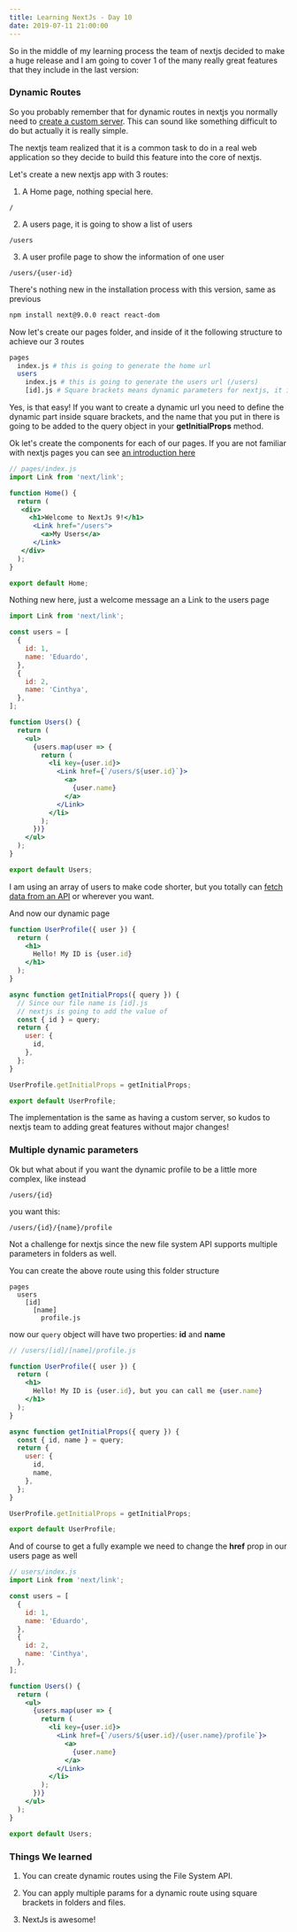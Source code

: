 ```yaml
---
title: Learning NextJs - Day 10
date: 2019-07-11 21:00:00
---
```


So in the middle of my learning process the team of nextjs decided to make a huge release and I am going to cover 1 of the many really great features that they include in the last version:

### Dynamic Routes

So you probably remember that for dynamic routes in nextjs you normally need to [create a custom server](https://blog.eperedo.com/2019/06/28/learning-nextjs-day-eight/). This can sound like something difficult to do but actually it is really simple.

The nextjs team realized that it is a common task to do in a real web application so they decide to build this feature into the core of nextjs.

Let's create a new nextjs app with 3 routes:

1. A Home page, nothing special here.
```
/
```
2. A users page, it is going to show a list of users

```
/users
```
3. A user profile page to show the information of one user

```
/users/{user-id}
```

There's nothing new in the installation process with this version, same as previous

```bash
npm install next@9.0.0 react react-dom
```

Now let's create our pages folder, and inside of it the following structure to achieve our 3 routes

```bash
pages
  index.js # this is going to generate the home url
  users
    index.js # this is going to generate the users url (/users)
    [id].js # Square brackets means dynamic parameters for nextjs, it is going to # generate the url: /users/{id}
```

Yes, is that easy! If you want to create a dynamic url you need to define the dynamic part inside square brackets, and the name that you put in there is going to be added to the query object in your **getInitialProps** method.

Ok let's create the components for each of our pages. If you are not familiar with nextjs pages you can see [an introduction here](https://blog.eperedo.com/2019/06/16/learning-next-day-one/)

```jsx
// pages/index.js
import Link from 'next/link';

function Home() {
  return (
   <div>
     <h1>Welcome to NextJs 9!</h1>
      <Link href="/users">
        <a>My Users</a>
      </Link>
   </div>
  );
}

export default Home;
```

Nothing new here, just a welcome message an a Link to the users page  

```jsx
import Link from 'next/link';

const users = [
  {
    id: 1,
    name: 'Eduardo',
  },
  {
    id: 2,
    name: 'Cinthya',
  },
];

function Users() {
  return (
    <ul>
      {users.map(user => {
        return (
          <li key={user.id}>
            <Link href={`/users/${user.id}`}>
              <a>
                {user.name}
              </a>
            </Link>
          </li>
        );
      })}
    </ul>
  );
}

export default Users;
```

I am using an array of users to make code shorter, but you totally can [fetch data from an API](https://blog.eperedo.com/2019/06/18/learning-next-day-two/) or wherever you want.

And now our dynamic page

```jsx
function UserProfile({ user }) {
  return (
    <h1>
      Hello! My ID is {user.id}
    </h1>
  );
}

async function getInitialProps({ query }) {
  // Since our file name is [id].js
  // nextjs is going to add the value of
  const { id } = query;
  return {
    user: {
      id,
    },
  };
}

UserProfile.getInitialProps = getInitialProps;

export default UserProfile;
```

The implementation is the same as having a custom server, so kudos to nextjs team to adding great features without major changes!

### Multiple dynamic parameters

Ok but what about if you want the dynamic profile to be a little more complex, like instead

```
/users/{id}
```

you want this:

```
/users/{id}/{name}/profile
```

Not a challenge for nextjs since the new file system API supports multiple parameters in folders as well.

You can create the above route using this folder structure

```
pages
  users
    [id]
      [name]
        profile.js
```

now our ```query``` object will have two properties: **id** and **name**

```jsx
// /users/[id]/[name]/profile.js

function UserProfile({ user }) {
  return (
    <h1>
      Hello! My ID is {user.id}, but you can call me {user.name}
    </h1>
  );
}

async function getInitialProps({ query }) {
  const { id, name } = query;
  return {
    user: {
      id,
      name,
    },
  };
}

UserProfile.getInitialProps = getInitialProps;

export default UserProfile;
```

And of course to get a fully example we need to change the **href** prop in our users page as well

```jsx
// users/index.js
import Link from 'next/link';

const users = [
  {
    id: 1,
    name: 'Eduardo',
  },
  {
    id: 2,
    name: 'Cinthya',
  },
];

function Users() {
  return (
    <ul>
      {users.map(user => {
        return (
          <li key={user.id}>
            <Link href={`/users/${user.id}/{user.name}/profile`}>
              <a>
                {user.name}
              </a>
            </Link>
          </li>
        );
      })}
    </ul>
  );
}

export default Users;
```

### Things We learned

1. You can create dynamic routes using the File System API.

2. You can apply multiple params for a dynamic route using square brackets in folders and files.

3. NextJs is awesome!
